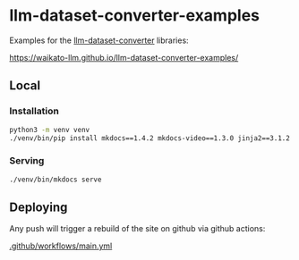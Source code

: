 # llm-dataset-converter-examples
Examples for the [llm-dataset-converter](https://github.com/waikato-llm/llm-dataset-converter) libraries:

https://waikato-llm.github.io/llm-dataset-converter-examples/


## Local

### Installation

```bash
python3 -m venv venv
./venv/bin/pip install mkdocs==1.4.2 mkdocs-video==1.3.0 jinja2==3.1.2 "Markdown<3.4.0" mkdocs-material==8.5.10
```

### Serving

```bash
./venv/bin/mkdocs serve
```

## Deploying

Any push will trigger a rebuild of the site on github via github actions:

[.github/workflows/main.yml](.github/workflows/main.yml)
